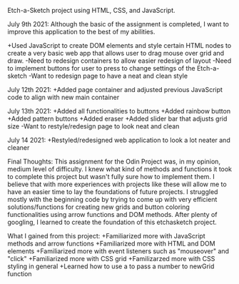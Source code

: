Etch-a-Sketch project using HTML, CSS, and JavaScript.

July 9th 2021:
Although the basic of the assignment is completed, I want to improve this application to the best of my abilities.

+Used JavaScript to create DOM elements and style certain HTML nodes to create a very basic web app that allows user to drag mouse over grid and draw.
-Need to redesign containers to allow easier redesign of layout
-Need to implement buttons for user to press to change settings of the Etch-a-sketch
-Want to redesign page to have a neat and clean style


July 12th 2021:
+Added page container and adjusted previous JavaScript code to align with new main container

July 13th 2021:
+Added all functionalities to buttons
+Added rainbow button
+Added pattern buttons
+Added eraser
+Added slider bar that adjusts grid size
-Want to restyle/redesign page to look neat and clean

July 14 2021:
+Restyled/redesigned web application to look a lot neater and cleaner

Final Thoughts:
This assignment for the Odin Project was, in my opinion, medium level of difficulty. I knew what kind of methods and functions it took to complete this project but wasn't fully sure how to implement them. I believe that with more experiences with projects like these will allow me to have an easier time to lay the foundations of future projects. I struggled mostly with the beginning code by trying to come up with very efficient solutions/functions for creating new grids and button coloring functionalities using arrow functions and DOM methods. After plenty of googling, I learned to create the foundation of this etchasketch project. 

What I gained from this project:
+Familiarized more with JavaScript methods and arrow functions
+Familiarized more with HTML and DOM elements
+Familiarized more with event listeners such as "mouseover" and "click"
+Familiarized more with CSS grid
+Familizarzed more with CSS styling in general
+Learned how to use a <slider input> to pass a number to newGrid function 
